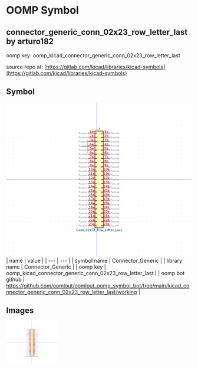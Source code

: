 # OOMP Symbol  
## connector_generic_conn_02x23_row_letter_last  by arturo182  
  
oomp key: oomp_kicad_connector_generic_conn_02x23_row_letter_last  
  
source repo at: [https://gitlab.com/kicad/libraries/kicad-symbols](https://gitlab.com/kicad/libraries/kicad-symbols)  
## Symbol  
  
[![working.png](working_600.png)](working.png)  
| name | value | 
| --- | --- | 
| symbol name | Connector_Generic | 
| library name | Connector_Generic | 
| oomp key | oomp_kicad_connector_generic_conn_02x23_row_letter_last | 
| oomp bot github | https://github.com/oomlout/oomlout_oomp_symbol_bot/tree/main/kicad_connector_generic_conn_02x23_row_letter_last/working | 
## Images  
  
[![working.png](working_140.png)](working.png)  
